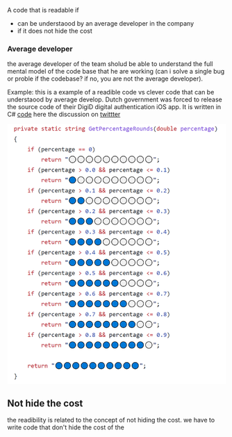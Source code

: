 A code that is readable if
- can be understaood by an average developer in the company
- if it does not hide the cost

### Average developer 
the average developer of the team sholud be able to understand the full mental model of the code base that he are working (can i solve a single bug or proble if the codebase? if no, you are not the average developer).

Example: 
this is a example of a readible code vs clever code that can be understaood by average develop. 
Dutch government was forced to release the source code of their DigiD digital authentication iOS app. It is written in C# [code]( https://github.com/MinBZK/woo-besluit-broncode-digid-app/blob/ad2737c4a039d5ca76633b81e9d4f3f9370549e4/Source/DigiD.iOS/Services/NFCService.cs#L182 ) here the discussion on  [twittter](https://twitter.com/JeroenFrijters/status/1615204074588180481 )

![Readibiliy](Files/img/readibility-code.png)


## Not hide the cost

the readibility is related to the concept of not hiding the cost.
we have to write code that don't hide the cost of the 



 